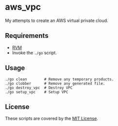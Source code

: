 aws_vpc
=======

My attempts to create an AWS virtual private cloud.

Requirements
------------

- [RVM](https://rvm.io/)
- Invoke the `./go` script.

Usage
-----

    ./go clean        # Remove any temporary products.
    ./go clobber      # Remove any generated file.
    ./go destroy_vpc  # Destroy VPC
    ./go setup_vpc    # Setup VPC

License
-------

These scripts are covered by the [MIT License](http://www.opensource.org/licenses/mit-license).
